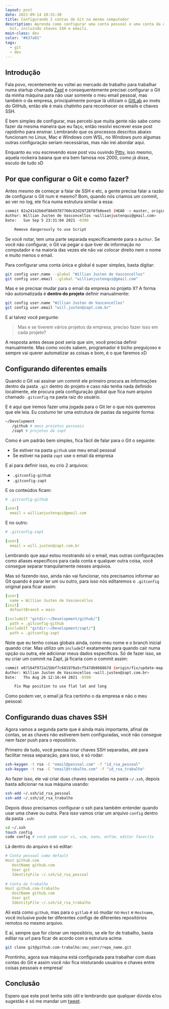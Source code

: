 ```yaml
---
layout: post
date: 2021-09-14 10:31:30
title: Configurando 2 contas de Git no mesmo computador
description: Aprenda como configurar uma conta pessoal e uma conta da empresa no
  Git, incluindo chaves SSH e emails.
main-class: dev
color: "#637a91"
tags:
  - git
  - dev
---
```

## Introdução

Fala povo, recentemente eu voltei ao mercado de trabalho para trabalhar numa startup chamada [Zapt](https://zapt.com.br/) e consequentemente precisei configurar o Git da minha máquina para não usar somente o meu email pessoal, mas também o da empresa, principalmente porque lá utilizam o [GitLab](https://gitlab.com/) ao invés do GitHub, então ele é mais chatinho para reconhecer os emails e chaves SSH. 

É bem simples de configurar, mas percebi que muita gente não sabe como fazer da mesma maneira que eu faço, então resolvi escrever esse post rapidinho para ensinar. Lembrando que os processos descritos abaixo funcionam no Linux, Mac e Windows com WSL, no Windows puro algumas outras configuração seriam necessárias, mas não irei abordar aqui.

Enquanto eu vou escrevendo esse post vou ouvindo [Pitty](https://open.spotify.com/artist/2dmQ0vMD3THLMcz7DsvfaT?si=19mAEx4OQWeiYbx0duNobw&dl_branch=1), isso mesmo, aquela rockeira baiana que era bem famosa nos 2000, como já disse, escuto de tudo xD

## Por que configurar o Git e como fazer?

Antes mesmo de começar a falar de SSH e etc, a gente precisa falar a razão de configurar o Git num é mesmo? Bom, quando nós criamos um commit, ao ver no log, ele fica numa estrutura similar a essa:

```bash
commit 82a24142b6df8049787760c82d29728f8fb0eee5 (HEAD -> master, origin/master, origin/HEAD)
Author: Willian Justen de Vasconcellos <willianjustenqui@gmail.com>
Date:   Sun Sep 5 23:31:04 2021 -0300

    Remove dangerously to use Script
```

Se você notar, tem uma parte separada especificamente para o `Author`. Se você não configurar, o Git vai pegar o que tiver de informação no computador e na maioria das vezes ele não vai colocar direito nem o nome e muito menos o email.

Para configurar uma conta única e global é super simples, basta digitar:

```bash
git config user.name --global "Willian Justen de Vasconcellos"
git config user.email --global "willianjustenqui@gmail.com"
```

Mas e se precisar mudar para o email da empresa no projeto X? A forma não automatizada é **dentro do projeto** definir manualmente:

```bash
git config user.name "Willian Justen de Vasconcellos"
git config user.email "will.justen@zapt.com.br"
```

E aí talvez você pergunte:

> Mas e se tiverem vários projetos da empresa, preciso fazer isso em cada projeto?

A resposta antes desse post seria que sim, você precisa definir manualmente. Mas como vocês sabem, programador é bicho preguiçoso e sempre vai querer automatizar as coisas e bom, é o que faremos xD

## Configurando diferentes emails

Quando o Git vai assinar um commit ele primeiro procura as informações dentro da pasta `.git` dentro do projeto e caso não tenha nada definido localmente, ele procura pela configuração global que fica num arquivo chamado `.gitconfig` na pasta raiz do usuário.

E é aqui que iremos fazer uma jogada para o Git ler o que nós queremos que ele leia. Eu costumo ter uma estrutura de pastas da seguinte forma:

```bash
~/Development
   /github # meus projetos pessoais
   /zapt # projetos da zapt
```

Como é um padrão bem simples, fica fácil de falar para o Git o seguinte:

- Se estiver na pasta `github` use meu email pessoal
- Se estiver na pasta `zapt` use o email da empresa

E aí para definir isso, eu crio 2 arquivos:

- `.gitconfig-github`
- `.gitconfig-zapt`

E os conteúdos ficam:

```yaml
# .gitconfig-github

[user]
  email = willianjustenqui@gmail.com
```

E no outro:

```yaml
# .gitconfig-zapt

[user]
  email = will.justen@zapt.com.br
```

Lembrando que aqui estou mostrando só o email, mas outras configurações como aliases específicos para cada conta e qualquer outra coisa, você consegue separar tranquilamente nesses arquivos.

Mas só fazendo isso, ainda não vai funcionar, nós precisamos informar ao Git quando é parar ler um ou outro, para isso nós editaremos o `.gitconfig` original para ficar assim:

```yaml
[user]
  name = Willian Justen de Vasconcellos
[init]
  defaultBranch = main

[includeIf "gitdir:~/Development/github/"]
  path = .gitconfig-github
[includeIf "gitdir:~/Development/zapt/"]
  path = .gitconfig-zapt
```

Note que eu tenho coisas globais ainda, como meu nome e o branch inicial quando criar. Mas utilizo um `includeIf` exatamente para quando cair numa opção ou outra, ele adicionar meus dados específicos. Só de fazer isso, se eu criar um commit na Zapt, já ficaria com o commit assim:

```bash
commit e07164f972a15bbf7c681970a5cf547db966867d (origin/fix/update-map-use-lat-long, fix/update-map-use-lat-long)
Author: Willian Justen de Vasconcellos <will.justen@zapt.com.br>
Date:   Thu Aug 26 12:16:44 2021 -0300

    Fix Map position to use flat lat and long
```

Como podem ver, o email já fica certinho o da empresa e não o meu pessoal.

## Configurando duas chaves SSH

Agora vamos a segunda parte que é ainda mais importante, afinal de contas, se as chaves não estiverem bem configuradas, você não consegue nem fazer push para o repositório.

Primeiro de tudo, você precisa criar chaves SSH separadas, até para facilitar nessa separação, para isso, é só rodar:


```bash
ssh-keygen -t rsa -C "email@pessoal.com" -f "id_rsa_pessoal"
ssh-keygen -t rsa -C "email@trabalho.com" -f "id_rsa_trabalho"
```

Ao fazer isso, ele vai criar duas chaves separadas na pasta `~/.ssh`, depois basta adicionar na sua máquina usando:

```bash
ssh-add ~/.ssh/id_rsa_pessoal
ssh-add ~/.ssh/id_rsa_trabalho
```

Depois disso precisamos configurar o ssh para também entender quando usar uma chave ou outra. Para isso vamos criar um arquivo `config` dentro da pasta `.ssh`:

```bash
cd ~/.ssh
touch config
code config # você pode usar vi, vim, nano, enfim, editor favorito
```

Lá dentro do arquivo é só editar:

```yaml
# Conta pessoal como default
Host github.com
   HostName github.com
   User git
   IdentityFile ~/.ssh/id_rsa_pessoal
   
# Conta do trabalho
Host github.com-trabalho  
   HostName github.com
   User git
   IdentityFile ~/.ssh/id_rsa_trabalho
```

Ali está como `github`, mas para o `gitlab` é só mudar no `Host` e `Hostname`, você inclusive pode ter diferentes configs de diferentes repositórios remotos no mesmo arquivo.

E aí, sempre que for clonar um repositório, se ele for de trabalho, basta editar na url para ficar de acordo com a estrutura acima:

```bash
git clone git@github.com-trabalho:seu_user/repo_name.git
```

Prontinho, agora sua máquina está configurada para trabalhar com duas contas do Git e assim você não fica misturando usuários e chaves entre coisas pessoais e empresa!

## Conclusão

Espero que este post tenha sido útil e lembrando que qualquer dúvida e/ou sugestão é só me mandar um [tweet](https://twitter.com/Willian_justen).